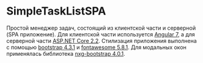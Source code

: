 # SimpleTaskListSPA
Простой менеджер задач, состоящий из клиентской части и серверной (SPA приложение).
Для клиентской части используется [Angular 7](https://angular.io), а для серверной части [ASP.NET Core 2.2](https://docs.asp.net).
Стилизация приложения выполнена с помощью [bootstrap 4.3.1](https://getbootstrap.com/docs/4.3/getting-started/introduction/) и [fontawesome 5.8.1](https://fontawesome.com).
Для модальных окон применялась библиотека [nxg-bootstrap 4.0.1](https://valor-software.com/ngx-bootstrap/#/).
